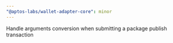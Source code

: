 ```yaml
---
"@aptos-labs/wallet-adapter-core": minor
---
```


Handle arguments conversion when submitting a package publish transaction
